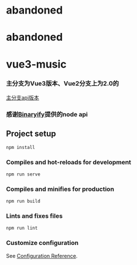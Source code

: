 # abandoned
# abandoned

# vue3-music

### 主分支为Vue3版本、Vue2分支上为2.0的
[主分支api版本](https://github.com/jgsrty/NeteaseCloudMusicApi)

### 感谢[Binaryify](https://github.com/Binaryify/NeteaseCloudMusicApi)提供的node api

## Project setup
```
npm install
```

### Compiles and hot-reloads for development
```
npm run serve
```

### Compiles and minifies for production
```
npm run build
```

### Lints and fixes files
```
npm run lint
```

### Customize configuration
See [Configuration Reference](https://cli.vuejs.org/config/).
 
